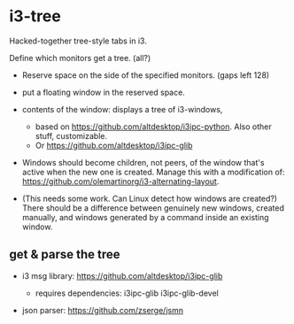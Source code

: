 # i3-tree
Hacked-together tree-style tabs in i3. 

Define which monitors get a tree. (all?)

- Reserve space on the side of the specified monitors. (gaps left 128)

- put a floating window in the reserved space.
- contents of the window: displays a tree of i3-windows, 
    - based on https://github.com/altdesktop/i3ipc-python. Also other stuff, customizable.
    - Or https://github.com/altdesktop/i3ipc-glib

- Windows should become children, not peers, of the window that's active when the new one is created. Manage this with a modification of: https://github.com/olemartinorg/i3-alternating-layout. 

- (This needs some work. Can Linux detect how windows are created?) There should be a difference between genuinely new windows, created manually, and windows generated by a command inside an existing window. 


## get & parse the tree

- i3 msg library: https://github.com/altdesktop/i3ipc-glib
    - requires dependencies: i3ipc-glib i3ipc-glib-devel


- json parser: https://github.com/zserge/jsmn